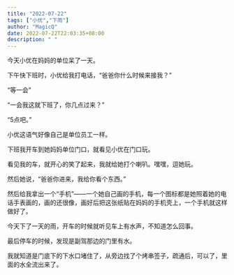 ```yaml
---
title: "2022-07-22"
tags: ["小优","下雨"]
author: "MagicQ"
date: 2022-07-22T22:03:35+08:00
description: " "
---
```


今天小优在妈妈的单位呆了一天。

下午快下班时，小优给我打电话，“爸爸你什么时候来接我？”

“等一会”

“一会我这就下班了，你几点过来？”

“5点吧。”

小优这语气好像自己是单位员工一样。

下班我开车到她妈妈单位门口，就看见小优在门口玩。

看见我的车，就开心的笑了起来，我就给她打个喇叭。嘿嘿，逗她玩。

然后她说，“爸爸你进来，我给你看个东西。”

然后给我拿出一个“手机”——一个她自己画的手机，每一个图标都是她照着她的电话手表画的，画的还很像，画好后把这张纸贴在妈妈的手机壳上，一个手机就这样做好了。  

今天下了一天的雨，开车的时候就听见车上有水声，不知道怎么回事。

最后停车的时候，发现是副驾那边的门里有水。

我就知道是门底下的下水口堵住了，从旁边找了个烤串签子，疏通后，可以了，里面的水全流出来了。

